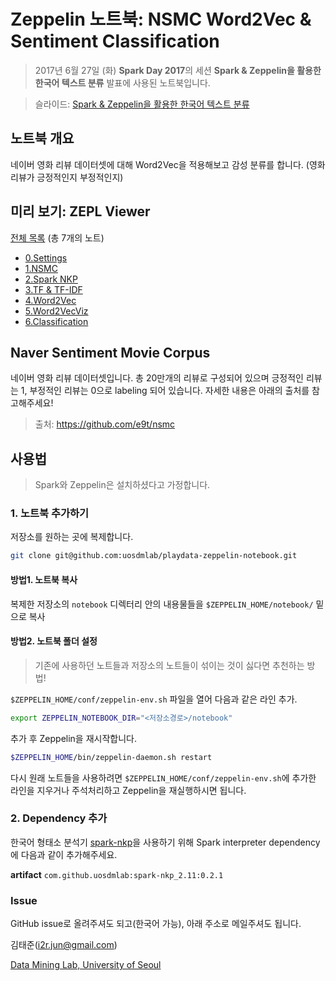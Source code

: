 # Zeppelin 노트북: NSMC Word2Vec & Sentiment Classification
> 2017년 6월 27일 (화) **Spark Day 2017**의 세션 **Spark & Zeppelin을 활용한 한국어 텍스트 분류** 발표에 사용된 노트북입니다.

> 슬라이드: [Spark & Zeppelin을 활용한 한국어 텍스트 분류](https://www.slideshare.net/JunKim22/spark-zeppelin-77273056)

## 노트북 개요
네이버 영화 리뷰 데이터셋에 대해 Word2Vec을 적용해보고 감성 분류를 합니다. (영화 리뷰가 긍정적인지 부정적인지)

## 미리 보기: ZEPL Viewer

[전체 목록](https://www.zepl.com/search?q=nsmc) (총 7개의 노트)

* [0.Settings][2]
* [1.NSMC][3]
* [2.Spark NKP][4]
* [3.TF & TF-IDF][5]
* [4.Word2Vec][6]
* [5.Word2VecViz][7]
* [6.Classification][8]

[1]:https://www.zepl.com/search?q=nsmc
[2]:https://www.zepl.com/viewer/notebooks/bm90ZTovL2p1bi9jMDAwZjAxM2U4ZDc0ZGE1OGNlYTEyYzhhOTk3ZGI3Yi9ub3RlLmpzb24
[3]:https://www.zepl.com/viewer/notebooks/bm90ZTovL2p1bi8yMGMwZjNiMmEzYzY0ZjNmODhiM2NkMjk2M2FmYTg0My9ub3RlLmpzb24
[4]:https://www.zepl.com/viewer/notebooks/bm90ZTovL2p1bi9OU01DLzNjNGFiYTk1Y2IzYjQ1N2Q4NzMwNGI2YTVjMTUwMTJlL25vdGUuanNvbg
[5]:https://www.zepl.com/viewer/notebooks/bm90ZTovL2p1bi84NWJlZmUyY2FiNjc0MjczYmMyM2ZkZWJlNDcxN2ZiZC9ub3RlLmpzb24
[6]:https://www.zepl.com/viewer/notebooks/bm90ZTovL2p1bi9OU01DL2FiMGRjZWVmZTViZTRlYjI4YmFjYWU1ZWNkMmRmMjQxL25vdGUuanNvbg
[7]:https://www.zepl.com/viewer/notebooks/bm90ZTovL2p1bi9OU01DLzY0NTBmZTRlZmM2ODRmZTBhOWNhNGQxYmU2NzA1ZTIxL25vdGUuanNvbg
[8]:https://www.zepl.com/viewer/notebooks/bm90ZTovL2p1bi9OU01DL2Q3ZTA5NGI0NjY4YTRmNzRhNjk0Y2RlYjM0YzY2MjhlL25vdGUuanNvbg

## Naver Sentiment Movie Corpus
네이버 영화 리뷰 데이터셋입니다. 총 20만개의 리뷰로 구성되어 있으며 긍정적인 리뷰는 1, 부정적인 리뷰는 0으로 labeling 되어 있습니다. 자세한 내용은 아래의 출처를 참고해주세요!
> 출처: https://github.com/e9t/nsmc

## 사용법
> Spark와 Zeppelin은 설치하셨다고 가정합니다.

### 1. 노트북 추가하기
저장소를 원하는 곳에 복제합니다.

```bash
git clone git@github.com:uosdmlab/playdata-zeppelin-notebook.git
```

#### 방법1. 노트북 복사
복제한 저장소의 `notebook` 디렉터리 안의 내용물들을 `$ZEPPELIN_HOME/notebook/` 밑으로 복사

#### 방법2. 노트북 폴더 설정
> 기존에 사용하던 노트들과 저장소의 노트들이 섞이는 것이 싫다면 추천하는 방법!

`$ZEPPELIN_HOME/conf/zeppelin-env.sh` 파일을 열어 다음과 같은 라인 추가.

```bash
export ZEPPELIN_NOTEBOOK_DIR="<저장소경로>/notebook"
```

추가 후 Zeppelin을 재시작합니다.

```bash
$ZEPPELIN_HOME/bin/zeppelin-daemon.sh restart
```

다시 원래 노트들을 사용하려면 `$ZEPPELIN_HOME/conf/zeppelin-env.sh`에 추가한 라인을 지우거나 주석처리하고 Zeppelin을 재실행하시면 됩니다.

### 2. Dependency 추가
한국어 형태소 분석기 [spark-nkp](https://github.com/uosdmlab/spark-nkp)을 사용하기 위해 Spark interpreter dependency에 다음과 같이 추가해주세요.

**artifact** `com.github.uosdmlab:spark-nkp_2.11:0.2.1`

### Issue
GitHub issue로 올려주셔도 되고(한국어 가능), 아래 주소로 메일주셔도 됩니다.

김태준(i2r.jun@gmail.com)

[Data Mining Lab, University of Seoul](datamining.uos.ac.kr)

